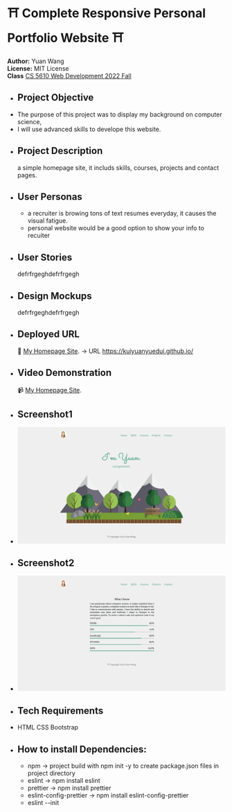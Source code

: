 # ⛩️ Complete Responsive Personal Portfolio Website ⛩️
**Author:** Yuan Wang  
**License:** MIT License  
**Class**  [CS 5610 Web Development 2022 Fall](https://johnguerra.co/classes/webDevelopment_fall_2022/)

- ## Project Objective
- The purpose of this project was to display my background on computer science,
- I will use advanced skills to develope this website.
- ## Project Description
  a simple homepage site, it includs skills, courses, projects and contact pages.
- ## User Personas
  - a recruiter is browing tons of text resumes everyday, it causes the visual fatigue.
  - personal website would be a good option to show your info to recuiter
- ## User Stories
  defrfrgeghdefrfrgegh
- ## Design Mockups
  defrfrgeghdefrfrgegh
- ## Deployed URL 
  🚀 [My Homepage Site](https://pages.github.com/).
  -> URL https://kuiyuanyuedui.github.io/
- ## Video Demonstration
  📹 [My Homepage Site](https://www.youtube.com/watch?v=d4AiDV3Cn-g&t=63s).
- ## Screenshot1
- ![s1](/images/1.png)
- ## Screenshot2
- ![s2](/images/2.png)
- ## Tech Requirements
- HTML CSS Bootstrap 
- ## How to install Dependencies:
  - npm -> project build with npm init -y to create package.json files in project directory
  - eslint -> npm install eslint
  - prettier -> npm install prettier
  - eslint-config-prettier -> npm install eslint-config-prettier
  - eslint --init



